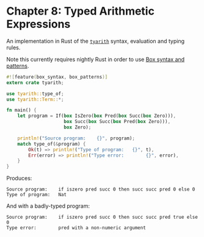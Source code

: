 # Chapter 8: Typed Arithmetic Expressions

An implementation in Rust of the [`tyarith`](https://www.cis.upenn.edu/~bcpierce/tapl/checkers/tyarith/core.ml) syntax, evaluation and typing rules.

Note this currently requires nightly Rust in order to use [Box syntax and patterns](https://doc.rust-lang.org/book/box-syntax-and-patterns.html).

```rust
#![feature(box_syntax, box_patterns)]
extern crate tyarith;

use tyarith::type_of;
use tyarith::Term::*;

fn main() {
    let program = If(box IsZero(box Pred(box Succ(box Zero))),
                     box Succ(box Succ(box Pred(box Zero))),
                     box Zero);

    println!("Source program:    {}", program);
    match type_of(&program) {
        Ok(t) => println!("Type of program:   {}", t),
        Err(error) => println!("Type error:        {}", error),
    }
}
```

Produces:

```
Source program:    if iszero pred succ 0 then succ succ pred 0 else 0
Type of program:   Nat
```

And with a badly-typed program:

```
Source program:    if iszero pred succ 0 then succ succ pred true else 0
Type error:        pred with a non-numeric argument
```
